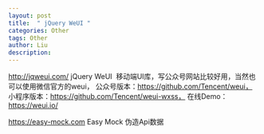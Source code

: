 ```yaml
---
layout: post
title:  " jQuery WeUI "
categories: Other
tags: Other
author: Liu
description: 
---
```

http://jqweui.com/  jQuery WeUI  
移动端UI库，写公众号网站比较好用，当然也可以使用微信官方的weui，
公众号版本：https://github.com/Tencent/weui，
小程序版本：https://github.com/Tencent/weui-wxss，
在线Demo：https://weui.io/

https://easy-mock.com Easy Mock 伪造Api数据


